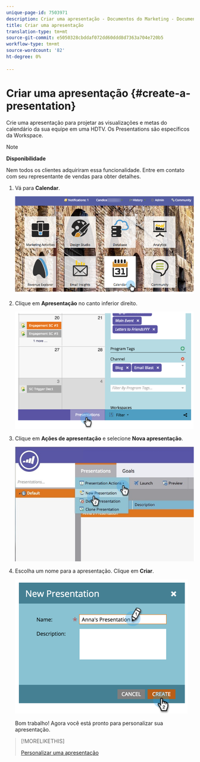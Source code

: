 ```yaml
---
unique-page-id: 7503971
description: Criar uma apresentação - Documentos do Marketing - Documentação do produto
title: Criar uma apresentação
translation-type: tm+mt
source-git-commit: e5050328cbddaf072dd60ddd8d7363a704e720b5
workflow-type: tm+mt
source-wordcount: '82'
ht-degree: 0%

---
```



# Criar uma apresentação {#create-a-presentation}

Crie uma apresentação para projetar as visualizações e metas do calendário da sua equipe em uma HDTV. Os Presentations são específicos da Workspace.

>[!NOTE]
>
>**Disponibilidade**
>
>Nem todos os clientes adquiriram essa funcionalidade. Entre em contato com seu representante de vendas para obter detalhes.

1. Vá para **Calendar**.

   ![](assets/2017-05-10-15-30-47.png)

1. Clique em **Apresentação** no canto inferior direito.

   ![](assets/image2015-3-18-12-3a29-3a26.png)

1. Clique em **Ações de apresentação** e selecione **Nova apresentação**.

   ![](assets/image2015-3-26-12-3a38-3a6.png)

1. Escolha um nome para a apresentação. Clique em **Criar**.

   ![](assets/image2015-3-18-12-3a32-3a30.png)

   Bom trabalho! Agora você está pronto para personalizar sua apresentação.

>[!MORELIKETHIS]
>
>[Personalizar uma apresentação](/help/marketo/product-docs/core-marketo-concepts/marketing-calendar/calendar-hd/customize-a-presentation.md)

